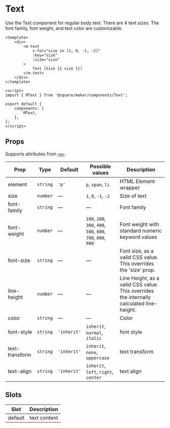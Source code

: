 # Text

Use the Text component for regular body text. There are 4 text sizes. The font family, font weight, and text color are customizable.

```vue
<template>
	<div>
		<m-text
			v-for="size in [1, 0, -1, -2]"
			:key="size"
			:size="size"
		>
			Text (Size {{ size }})
		</m-text>
	</div>
</template>

<script>
import { MText } from '@square/maker/components/Text';

export default {
	components: {
		MText,
	},
};
</script>
```

<!-- api-tables:start -->
## Props

Supports attributes from [`<p>`](https://developer.mozilla.org/en-US/docs/Web/HTML/Element/p).

| Prop           | Type     | Default     | Possible values                                               | Description                                                                              |
| -------------- | -------- | ----------- | ------------------------------------------------------------- | ---------------------------------------------------------------------------------------- |
| element        | `string` | `'p'`       | `p`, `span`, `li`                                             | HTML Element wrapper                                                                     |
| size           | `number` | —           | `1`, `0`, `-1`, `-2`                                          | Size of text                                                                             |
| font-family    | `string` | —           | —                                                             | Font family                                                                              |
| font-weight    | `number` | —           | `100`, `200`, `300`, `400`, `500`, `600`, `700`, `800`, `900` | Font weight with standard numeric keyword values                                         |
| font-size      | `string` | —           | —                                                             | Font size, as a valid CSS value. This overrides the 'size' prop.                         |
| line-height    | `number` | —           | —                                                             | Line Height, as a valid CSS value. This overrides the internally calculated line-height. |
| color          | `string` | —           | —                                                             | Color                                                                                    |
| font-style     | `string` | `'inherit'` | `inherit`, `normal`, `italic`                                 | font style                                                                               |
| text-transform | `string` | `'inherit'` | `inherit`, `none`, `uppercase`                                | text transform                                                                           |
| text-align     | `string` | `'inherit'` | `inherit`, `left`, `right`, `center`                          | text align                                                                               |


## Slots

| Slot    | Description  |
| ------- | ------------ |
| default | text content |
<!-- api-tables:end -->

